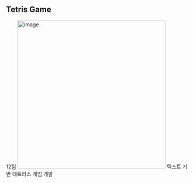 ## Tetris Game

12팀
<img width="405" alt="image" src="https://github.com/Software-engineering-12-team/Tetris-game-12/assets/90715224/861504cb-bf99-4875-835c-9162135203bd">
텍스트 기반 테트리스 게임 개발
